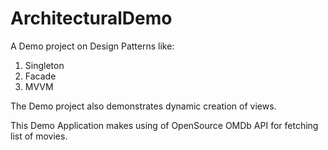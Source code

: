 # ArchitecturalDemo
A Demo project on Design Patterns like:
1. Singleton
2. Facade
3. MVVM

The Demo project also demonstrates dynamic creation of views.

This Demo Application makes using of OpenSource OMDb API for fetching list of movies.
